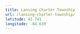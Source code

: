 ```yaml
---
title: Lansing Charter Township
url: /lansing-charter-township/
latitude: 42.741
longitude: -84.639
---
```


